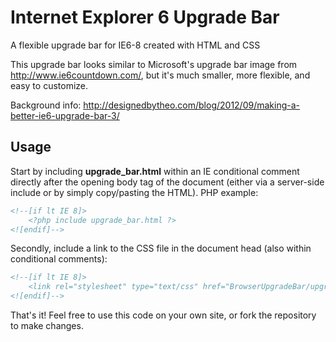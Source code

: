 Internet Explorer 6 Upgrade Bar
===============================

A flexible upgrade bar for IE6-8 created with HTML and CSS

This upgrade bar looks similar to Microsoft's upgrade bar image from http://www.ie6countdown.com/, but it's much smaller, more flexible, and easy to customize.

Background info: http://designedbytheo.com/blog/2012/09/making-a-better-ie6-upgrade-bar-3/

Usage
-----

Start by including __upgrade_bar.html__ within an IE conditional comment directly after the opening body tag of the document (either via a server-side include or by simply copy/pasting the HTML). PHP example:

```html
<!--[if lt IE 8]>
	<?php include upgrade_bar.html ?>
<![endif]-->
```

Secondly, include a link to the CSS file in the document head (also within conditional comments):

```html
<!--[if lt IE 8]>
	<link rel="stylesheet" type="text/css" href="BrowserUpgradeBar/upgrade_bar.css" />
<![endif]-->
```

That's it! Feel free to use this code on your own site, or fork the repository to make changes.